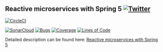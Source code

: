 ## Reactive microservices with Spring 5 [![Twitter](https://img.shields.io/twitter/follow/piotr_minkowski.svg?style=social&logo=twitter&label=Follow%20Me)](https://twitter.com/piotr_minkowski)

[![CircleCI](https://circleci.com/gh/piomin/sample-spring-reactive.svg?style=svg)](https://circleci.com/gh/piomin/sample-spring-reactive)

[![SonarCloud](https://sonarcloud.io/images/project_badges/sonarcloud-black.svg)](https://sonarcloud.io/dashboard?id=piomin_sample-spring-reactive)
[![Bugs](https://sonarcloud.io/api/project_badges/measure?project=piomin_sample-spring-reactive&metric=bugs)](https://sonarcloud.io/dashboard?id=piomin_sample-spring-reactive)
[![Coverage](https://sonarcloud.io/api/project_badges/measure?project=piomin_sample-spring-reactive&metric=coverage)](https://sonarcloud.io/dashboard?id=piomin_sample-spring-reactive)
[![Lines of Code](https://sonarcloud.io/api/project_badges/measure?project=piomin_sample-spring-reactive&metric=ncloc)](https://sonarcloud.io/dashboard?id=piomin_sample-spring-reactive)

Detailed description can be found here: [Reactive microservices with Spring 5](https://piotrminkowski.com/2017/02/16/reactive-microservices-with-spring-5/) 
